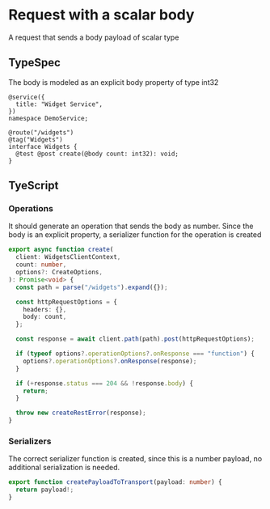 # Request with a scalar body

A request that sends a body payload of scalar type

## TypeSpec

The body is modeled as an explicit body property of type int32

```tsp
@service({
  title: "Widget Service",
})
namespace DemoService;

@route("/widgets")
@tag("Widgets")
interface Widgets {
  @test @post create(@body count: int32): void;
}
```

## TyeScript

### Operations

It should generate an operation that sends the body as number. Since the body is an explicit property, a serializer function for the operation is created

```ts src/api/widgetsClient/widgetsClientOperations.ts function create
export async function create(
  client: WidgetsClientContext,
  count: number,
  options?: CreateOptions,
): Promise<void> {
  const path = parse("/widgets").expand({});

  const httpRequestOptions = {
    headers: {},
    body: count,
  };

  const response = await client.path(path).post(httpRequestOptions);

  if (typeof options?.operationOptions?.onResponse === "function") {
    options?.operationOptions?.onResponse(response);
  }

  if (+response.status === 204 && !response.body) {
    return;
  }

  throw new createRestError(response);
}
```

### Serializers

The correct serializer function is created, since this is a number payload, no additional serialization is needed.

```ts src/models/serializers.ts function createPayloadToTransport
export function createPayloadToTransport(payload: number) {
  return payload!;
}
```
